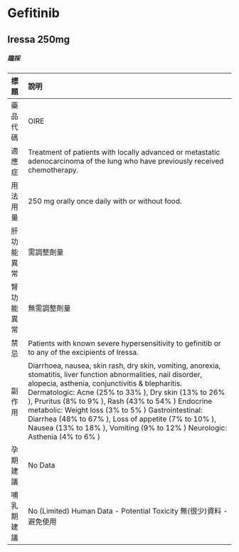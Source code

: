 # Gefitinib

## Iressa 250mg

##### 臨採

| 標題       | 說明                                                                                                                                                                                                                                                                                                                                                                                                                                                                         |
|:-----------|:-----------------------------------------------------------------------------------------------------------------------------------------------------------------------------------------------------------------------------------------------------------------------------------------------------------------------------------------------------------------------------------------------------------------------------------------------------------------------------|
| 藥品代碼   | OIRE                                                                                                                                                                                                                                                                                                                                                                                                                                                                         |
| 適應症     | Treatment of patients with locally advanced or metastatic adenocarcinoma of the lung who have previously received chemotherapy.                                                                                                                                                                                                                                                                                                                                              |
| 用法用量   | 250 mg orally once daily with or without food.                                                                                                                                                                                                                                                                                                                                                                                                                               |
| 肝功能異常 | 需調整劑量                                                                                                                                                                                                                                                                                                                                                                                                                                                                   |
| 腎功能異常 | 無需調整劑量                                                                                                                                                                                                                                                                                                                                                                                                                                                                 |
| 禁忌       | Patients with known severe hypersensitivity to gefinitib or to any of the excipients of Iressa.                                                                                                                                                                                                                                                                                                                                                                              |
| 副作用     | Diarrhoea, nausea, skin rash, dry skin, vomiting, anorexia, stomatitis, liver function abnormalities, nail disorder, alopecia, asthenia, conjunctivitis & blepharitis. Dermatologic: Acne (25% to 33% ), Dry skin (13% to 26% ), Pruritus (8% to 9% ), Rash (43% to 54% ) Endocrine metabolic: Weight loss (3% to 5% ) Gastrointestinal: Diarrhea (48% to 67% ), Loss of appetite (7% to 10% ), Nausea (13% to 18% ), Vomiting (9% to 12% ) Neurologic: Asthenia (4% to 6% ) |
| 孕期建議   | No Data                                                                                                                                                                                                                                                                                                                                                                                                                                                                      |
| 哺乳期建議 | No (Limited) Human Data - Potential Toxicity 無(很少)資料 - 避免使用                                                                                                                                                                                                                                                                                                                                                                                                         |


